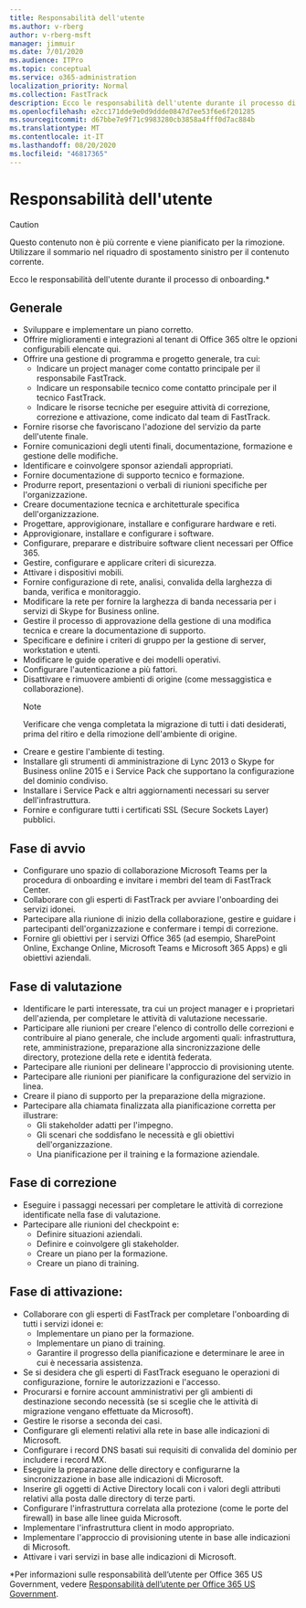 ```yaml
---
title: Responsabilità dell'utente
ms.author: v-rberg
author: v-rberg-msft
manager: jimmuir
ms.date: 7/01/2020
ms.audience: ITPro
ms.topic: conceptual
ms.service: o365-administration
localization_priority: Normal
ms.collection: FastTrack
description: Ecco le responsabilità dell'utente durante il processo di onboarding.
ms.openlocfilehash: e2cc171dde9e0d9ddde0847d7ee53f6e6f201285
ms.sourcegitcommit: d67bbe7e9f71c9983280cb3858a4fff0d7ac884b
ms.translationtype: MT
ms.contentlocale: it-IT
ms.lasthandoff: 08/20/2020
ms.locfileid: "46817365"
---
```

# <a name="your-responsibilities"></a>Responsabilità dell'utente

> [!CAUTION]
> Questo contenuto non è più corrente e viene pianificato per la rimozione. Utilizzare il sommario nel riquadro di spostamento sinistro per il contenuto corrente.

Ecco le responsabilità dell'utente durante il processo di onboarding.\*
  
## <a name="general"></a>Generale

- Sviluppare e implementare un piano corretto.
- Offrire miglioramenti e integrazioni al tenant di Office 365 oltre le opzioni configurabili elencate qui.  
- Offrire una gestione di programma e progetto generale, tra cui: 
  - Indicare un project manager come contatto principale per il responsabile FastTrack.
  - Indicare un responsabile tecnico come contatto principale per il tecnico FastTrack.
  - Indicare le risorse tecniche per eseguire attività di correzione, correzione e attivazione, come indicato dal team di FastTrack. 
- Fornire risorse che favoriscano l'adozione del servizio da parte dell'utente finale. 
- Fornire comunicazioni degli utenti finali, documentazione, formazione e gestione delle modifiche.
- Identificare e coinvolgere sponsor aziendali appropriati.  
- Fornire documentazione di supporto tecnico e formazione.  
- Produrre report, presentazioni o verbali di riunioni specifiche per l'organizzazione. 
- Creare documentazione tecnica e architetturale specifica dell'organizzazione.   
- Progettare, approvigionare, installare e configurare hardware e reti.   
- Approvigionare, installare e configurare i software.  
- Configurare, preparare e distribuire software client necessari per Office 365.  
- Gestire, configurare e applicare criteri di sicurezza.
- Attivare i dispositivi mobili.
- Fornire configurazione di rete, analisi, convalida della larghezza di banda, verifica e monitoraggio. 
- Modificare la rete per fornire la larghezza di banda necessaria per i servizi di Skype for Business online. 
- Gestire il processo di approvazione della gestione di una modifica tecnica e creare la documentazione di supporto.  
- Specificare e definire i criteri di gruppo per la gestione di server, workstation e utenti. 
- Modificare le guide operative e dei modelli operativi. 
- Configurare l'autenticazione a più fattori.  
- Disattivare e rimuovere ambienti di origine (come messaggistica e collaborazione). 
    > [!NOTE]
    > Verificare che venga completata la migrazione di tutti i dati desiderati, prima del ritiro e della rimozione dell'ambiente di origine. 
- Creare e gestire l'ambiente di testing.  
- Installare gli strumenti di amministrazione di Lync 2013 o Skype for Business online 2015 e i Service Pack che supportano la configurazione del dominio condiviso.
- Installare i Service Pack e altri aggiornamenti necessari su server dell'infrastruttura. 
- Fornire e configurare tutti i certificati SSL (Secure Sockets Layer) pubblici. 
    
## <a name="initiate-phase"></a>Fase di avvio

- Configurare uno spazio di collaborazione Microsoft Teams per la procedura di onboarding e invitare i membri del team di FastTrack Center.   
- Collaborare con gli esperti di FastTrack per avviare l'onboarding dei servizi idonei.     
- Partecipare alla riunione di inizio della collaborazione, gestire e guidare i partecipanti dell'organizzazione e confermare i tempi di correzione.   
- Fornire gli obiettivi per i servizi Office 365 (ad esempio, SharePoint Online, Exchange Online, Microsoft Teams e Microsoft 365 Apps) e gli obiettivi aziendali.
    
## <a name="assess-phase"></a>Fase di valutazione

- Identificare le parti interessate, tra cui un project manager e i proprietari dell'azienda, per completare le attività di valutazione necessarie.    
- Participare alle riunioni per creare l'elenco di controllo delle correzioni e contribuire al piano generale, che include argomenti quali: infrastruttura, rete, amministrazione, preparazione alla sincronizzazione delle directory, protezione della rete e identità federata.   
- Partecipare alle riunioni per delineare l'approccio di provisioning utente.  
- Partecipare alle riunioni per pianificare la configurazione del servizio in linea.    
- Creare il piano di supporto per la preparazione della migrazione. 
- Partecipare alla chiamata finalizzata alla pianificazione corretta per illustrare:   
  - Gli stakeholder adatti per l'impegno.  
  - Gli scenari che soddisfano le necessità e gli obiettivi dell'organizzazione.
  - Una pianificazione per il training e la formazione aziendale.
    
## <a name="remediate-phase"></a>Fase di correzione

- Eseguire i passaggi necessari per completare le attività di correzione identificate nella fase di valutazione. 
- Partecipare alle riunioni del checkpoint e: 
  - Definire situazioni aziendali.   
  - Definire e coinvolgere gli stakeholder.
  - Creare un piano per la formazione. 
  - Creare un piano di training.
    
## <a name="enable-phase"></a>Fase di attivazione:

- Collaborare con gli esperti di FastTrack per completare l'onboarding di tutti i servizi idonei e:  
  - Implementare un piano per la formazione.  
  - Implementare un piano di training. 
  - Garantire il progresso della pianificazione e determinare le aree in cui è necessaria assistenza.
- Se si desidera che gli esperti di FastTrack eseguano le operazioni di configurazione, fornire le autorizzazioni e l'accesso.  
- Procurarsi e fornire account amministrativi per gli ambienti di destinazione secondo necessità (se si sceglie che le attività di migrazione vengano effettuate da Microsoft).   
- Gestire le risorse a seconda dei casi.   
- Configurare gli elementi relativi alla rete in base alle indicazioni di Microsoft.  
- Configurare i record DNS basati sui requisiti di convalida del dominio per includere i record MX.   
- Eseguire la preparazione delle directory e configurarne la sincronizzazione in base alle indicazioni di Microsoft.
- Inserire gli oggetti di Active Directory locali con i valori degli attributi relativi alla posta dalle directory di terze parti.   
- Configurare l'infrastruttura correlata alla protezione (come le porte del firewall) in base alle linee guida Microsoft.
- Implementare l'infrastruttura client in modo appropriato.  
- Implementare l'approccio di provisioning utente in base alle indicazioni di Microsoft.  
- Attivare i vari servizi in base alle indicazioni di Microsoft.  
    
\*Per informazioni sulle responsabilità dell’utente per Office 365 US Government, vedere [Responsabilità dell’utente per Office 365 US Government](US-Gov-appendix-your-responsibilities.md).
  